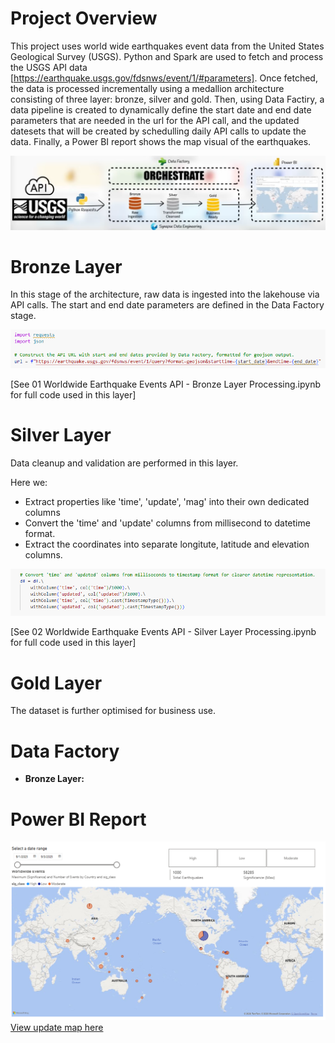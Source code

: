 # Project Overview
This project uses world wide earthquakes event data from the United States Geological Survey (USGS). 
Python and Spark are used to fetch and process the USGS API data [https://earthquake.usgs.gov/fdsnws/event/1/#parameters]. Once fetched, the data is processed incrementally using a medallion architecture consisting of three layer: bronze, silver and gold. Then, using Data Factiry, a data pipeline is created to dynamically define the start date and end date parameters that are needed in the url for the API call, and the updated datesets that will be created by schedulling daily API calls to update the data. Finally, a Power BI report shows the map visual of the earthquakes.

![alt text](https://github.com/Micaeka1/MS-Fabric-Earthquake-Project/blob/main/Images/Steps%20Overview.png)

# Bronze Layer
In this stage of the architecture, raw data is ingested into the lakehouse via API calls. The start and end date parameters are defined in the Data Factory stage.

![alt text](https://github.com/Micaeka1/MS-Fabric-Earthquake-Project/blob/main/Images/Bronze%20layer.png)

[See 01 Worldwide Earthquake Events API - Bronze Layer Processing.ipynb for full code used in this layer]

# Silver Layer
Data cleanup and validation are performed in this layer. 

Here we:

- Extract properties like 'time', 'update', 'mag' into their own dedicated columns
- Convert the 'time' and 'update' columns from millisecond to datetime format.
- Extract the coordinates into separate longitute, latitude and elevation columns.

![alt text](https://github.com/Micaeka1/MS-Fabric-Earthquake-Project/blob/main/Images/Silver%20Layer.png)

[See 02 Worldwide Earthquake Events API - Silver Layer Processing.ipynb for full code used in this layer]

# Gold Layer
The dataset is further optimised for business use.


# Data Factory

- **Bronze Layer:** 
# Power BI Report

![alt text](https://github.com/Micaeka1/MS-Fabric-Earthquake-Project/blob/main/Images/Earthquake%20visual.png)
[View update map here](https://app.powerbi.com/view?r=eyJrIjoiYTVlZWM3ZGYtMGNmYy00ZDMyLWJmM2MtOWVkN2ExZjMwNDY1IiwidCI6ImI0YmU2ZWM5LWUxZjYtNDFhYy04Mjk3LWMyYzliODRlMTgxOCJ9&embedImagePlaceholder=true)
